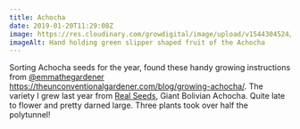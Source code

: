 ```yaml
---
title: Achocha
date: 2019-01-20T11:29:08Z
image: https://res.cloudinary.com/growdigital/image/upload/v1544304524/achocha-43330074774.jpg
imageAlt: Hand holding green slipper shaped fruit of the Achocha
---
```


Sorting Achocha seeds for the year, found these handy growing instructions from [@emmathegardener](https://mobile.twitter.com/emmathegardener) <https://theunconventionalgardener.com/blog/growing-achocha/>. The variety I grew last year from [Real Seeds](http://www.realseeds.co.uk), Giant Bolivian Achocha. Quite late to flower and pretty darned large. Three plants took over half the polytunnel!
